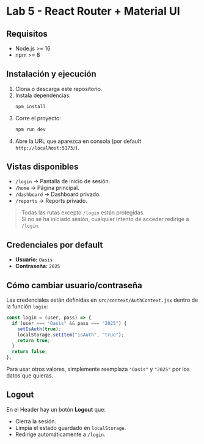 # Lab 5 - React Router + Material UI



## Requisitos
- Node.js >= 16
- npm >= 8

## Instalación y ejecución
1. Clona o descarga este repositorio.
2. Instala dependencias:
   ```bash
   npm install
   ```
3. Corre el proyecto:
   ```bash
   npm run dev
   ```
4. Abre la URL que aparezca en consola (por default `http://localhost:5173/`).

## Vistas disponibles
- `/login` → Pantalla de inicio de sesión.
- `/home` → Página principal.
- `/dashboard` → Dashboard privado.
- `/reports` → Reports privado.

> Todas las rutas excepto `/login` están protegidas.  
> Si no se ha iniciado sesión, cualquier intento de acceder redirige a `/login`.

## Credenciales por default
- **Usuario:** `Oasis`  
- **Contraseña:** `2025`

## Cómo cambiar usuario/contraseña
Las credenciales están definidas en `src/context/AuthContext.jsx` dentro de la función `login`:

```jsx
const login = (user, pass) => {
  if (user === "Oasis" && pass === "2025") {
    setIsAuth(true);
    localStorage.setItem("isAuth", "true");
    return true;
  }
  return false;
};
```

Para usar otros valores, simplemente reemplaza `"Oasis"` y `"2025"` por los datos que quieras.

## Logout
En el Header hay un botón **Logout** que:
- Cierra la sesión.
- Limpia el estado guardado en `localStorage`.
- Redirige automáticamente a `/login`.
